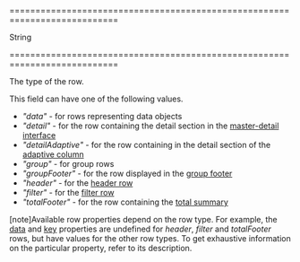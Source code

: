 <!--**
/*-------------------------------------------
    Auto-generated file. Do not modify.
-------------------------------------------

**-->
===========================================================================
<!--type-->String<!--/type-->
===========================================================================

<!--shortDescription-->
The type of the row.
<!--/shortDescription-->

<!--fullDescription-->
This field can have one of the following values.

- *"data"* - for rows representing data objects
- *"detail"* - for the row containing the detail section in the [master-detail interface](/Documentation/Guide/Widgets/DataGrid/Master-Detail_Interface/)
- *"detailAdaptive"* - for the row containing in the detail section of the [adaptive column](/Documentation/Guide/Widgets/DataGrid/Columns/Column_Types/Command_Columns/)
- *"group"* - for group rows
- *"groupFooter"* - for the row displayed in the [group footer](/Documentation/Guide/Widgets/DataGrid/Summaries/Group_Summary/#Alignment_and_Location)
- *"header"* - for the [header row](/Documentation/Guide/Widgets/DataGrid/Columns/Customize_Column_Headers/)
- *"filter"* - for the [filter row](/Documentation/Guide/Widgets/DataGrid/Filtering_and_Searching/#Filter_Row)
- *"totalFooter"* - for the row containing the [total summary](/Documentation/Guide/Widgets/DataGrid/Summaries/Total_Summary/)

[note]Available row properties depend on the row type. For example, the [data](/Documentation/ApiReference/UI_Widgets/dxDataGrid/Row/#data) and [key](/Documentation/ApiReference/UI_Widgets/dxDataGrid/Row/#key) properties are undefined for *header*, *filter* and *totalFooter* rows, but have values for the other row types. To get exhaustive information on the particular property, refer to its description.
<!--/fullDescription-->